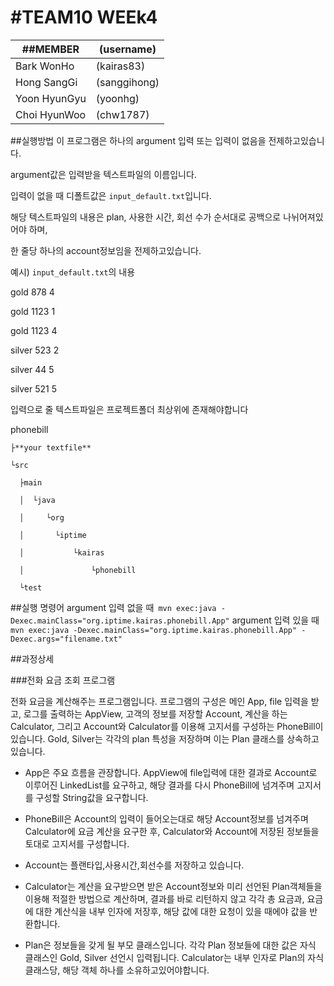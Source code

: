 #TEAM10 WEEk4
===========================================
##MEMBER|(username)
---------|------------
Bark WonHo|(kairas83)
Hong SangGi|(sanggihong)
Yoon HyunGyu|(yoonhg)
Choi HyunWoo|(chw1787)

##실행방법
이 프로그램은 하나의 argument 입력 또는 입력이 없음을 전제하고있습니다.

argument값은 입력받을 텍스트파일의 이름입니다.

입력이 없을 때 디폴트값은 ```input_default.txt```입니다.

해당 텍스트파일의 내용은 plan, 사용한 시간, 회선 수가 순서대로 공백으로 나뉘어져있어야 하며,

한 줄당 하나의 account정보임을 전제하고있습니다.

예시) ```input_default.txt```의 내용

gold 878 4

gold 1123 1

gold 1123 4

silver 523 2

silver 44 5

silver 521 5

입력으로 줄 텍스트파일은 프로젝트폴더 최상위에 존재해야합니다

phonebill

	├**your textfile**
	
	└src
	
	  ├main
	  
	  │  └java
	  
	  │		└org
	  
	  │		  └iptime
	  
	  │			  └kairas
	  
	  │				  └phonebill
	  
	  └test
	  
##실행 명령어
argument 입력 없을 때``` mvn exec:java -Dexec.mainClass="org.iptime.kairas.phonebill.App"``` 
argument 입력 있을 때``` mvn exec:java -Dexec.mainClass="org.iptime.kairas.phonebill.App" -Dexec.args="filename.txt"```

##과정상세

###전화 요금 조회 프로그램

전화 요금을 계산해주는 프로그램입니다. 
프로그램의 구성은 메인   App, file 입력을 받고, 로그를 출력하는 AppView, 고객의 정보를 저장할  Account, 계산을 하는 Calculator,
그리고 Account와 Calculator를 이용해 고지서를 구성하는 PhoneBill이 있습니다.
Gold, Silver는 각각의 plan 특성을 저장하며 이는 Plan 클래스를 상속하고 있습니다.

* App은 주요 흐름을 관장합니다.
AppView에 file입력에 대한 결과로 Account로 이루어진 LinkedList를 요구하고, 해당 결과를 다시 PhoneBill에 넘겨주며 고지서를 구성할 String값을 요구합니다.

* PhoneBill은 Account의 입력이 들어오는대로 해당 Account정보를 넘겨주며 Calculator에 요금 계산을 요구한 후,
Calculator와 Account에 저장된 정보들을 토대로 고지서를 구성합니다.

* Account는 플랜타입,사용시간,회선수를 저장하고 있습니다.

* Calculator는 계산을 요구받으면 받은 Account정보와 미리 선언된 Plan객체들을 이용해 적절한 방법으로 계산하며, 결과를 바로 리턴하지 않고 각각 총 요금과, 요금에 대한 계산식을 내부 인자에 저장후, 해당 값에 대한 요청이 있을 때에야 값을 반환합니다.

* Plan은 정보들을 갖게 될 부모 클래스입니다.
각각 Plan 정보들에 대한 값은 자식 클래스인 Gold, Silver 선언시 입력됩니다.
Calculator는 내부 인자로 Plan의 자식 클래스당, 해당 객체 하나를 소유하고있어야합니다. 